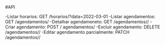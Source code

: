 #API

-Listar horarios: GET /horarios/?data=2022-03-01
-Listar agendamentos: GET /agendamentos/
-Detalhar agendameneto: GET /agendamentos/<id>/
-Criar agendamento: POST / agendamentos/
-Excluir agendamento: DELETE /agendamentos/<id>/
-Editar agendamento parcialmente: PATCH /agendamentos/<id>/



